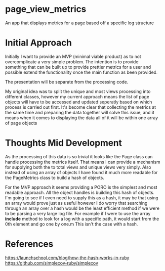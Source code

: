 # page_view_metrics

An app that displays metrics for a page based off a specific log structure

# Initial Approach 

Initially I want to provide an MVP (minimal viable product) as to not overcomplicate a very simple problem. 
The intention is to provide something that can be built up to provide prettier metrics for a user and possible extend the functionality once the main function as been provided.

The presentation will be separate from the processing code.

My original idea was to split the unique and most views processing into different classes, however my current approach
means the list of page objects will have to be accessed and updated seperatly based on which process is carried out first.
It's become clear that collecting the metrics at the same time and preparing the data together will solve this issue, 
and it means when it comes to displaying the data all of it will be within one array of page objects

# Thoughts Mid Development
As the processing of this data is so trivial it looks like the Page class can handle processing the metrics itself. 
That means I can provide a mechanism for supplying both the to total views and unique views very simply. Also instead of 
using an array of objects I have found it much more readable for the PageMetrics class to build a hash of objects.

For the MVP approach it seems providing a PORO is the simplest and most readable approach. All the object handles is building
this hash of objects. I'm going to see if I even need to supply this as a hash, it may be that using an array would prove
just as useful however I do worry that searching through an array over a hash would be the least efficient method if we 
were to be parsing a very large log file. For example if I were to use the array **include** method to look for a log with a 
specific path, it would start from the 0th element and go one by one.m This isn't the case with a hash.


# References
https://launchschool.com/blog/how-the-hash-works-in-ruby
https://github.com/simplecov-ruby/simplecov

